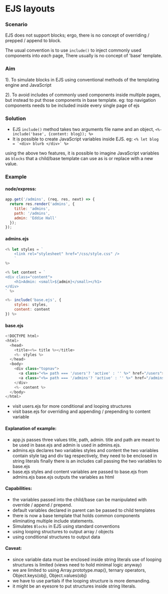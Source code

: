 # EJS layouts 

### Scenario
EJS does not support blocks; ergo, there is no concept of overriding / prepped / append to block.

The usual convention is to use `include()` to inject commonly used components into _each_ page, There usually is no concept of 'base' template.

### Aim
1). To simulate blocks in EJS using conventional methods of the templating engine and JavaScript

2). To avoid includes of commonly used components inside multiple pages, but instead to put those components in base template.
    eg: top navigation components needs to be included inside every single page of ejs

### Solution
* EJS `include()` method takes two arguments file name and an object, ```<%- include('base', {content: blog}); %>```
* It is possible to create JavaScript variables inside EJS. eg: ```<% let blog = `<div> blurb </div>` %>```

using the above two features, it is possible to imagine JavaScript variables as `blocks` that a child/base template can use as is or replace with a new value.

### Example

#### node/express:
```JavaScript
app.get('/admins', (req, res, next) => {
  return res.render('admins', {
    title: 'admins',
    path: '/admins',
    admin: 'Eddie Hall'
  });
});
```

#### admins.ejs
```JavaScript
<% let styles = `
    <link rel="stylesheet" href="/css/style.css" />
    ` 
%>

<% let content = `
<div class="content"> 
    <h1>Admin: <small>${admin}</small></h1>
</div>
` %>

<%- include('base.ejs', {
    styles: styles, 
    content: content
}) %>

```

#### base.ejs
```JavaScript
<!DOCTYPE html>
<html>
  <head>
    <title><%= title %></title>
    <%- styles %>
  </head>
  <body>
    <div class="topnav">
      <a class="<%= path === '/users'? 'active' : '' %>" href="/users">Users</a>
      <a class="<%= path === '/admins'? 'active' : '' %>" href="/admins">Admin</a>
    </div>
    <%- content %>
  </body>
</html>
```
        
* visit users.ejs for more conditional and looping structures
* visit base.ejs for overriding and appending / prepending to content variable

#### Explanation of example:
* app.js 
    passes three values title, path, admin. 
    title and path are meant to be used in base.ejs and admin is used in admins.ejs.
* admins.ejs
    declares two variables styles and content
    the two variables contain style tag and div tag respectively, they need to be enclosed in string literals
    finally there is an includes call passing the two variables to base.ejs
* base.ejs
    styles and content variables are passed to base.ejs from admins.ejs
    base.ejs outputs the variables as html

#### Capabilities:
* the variables passed into the child/base can be manipulated with override / append / prepend.
* default variables declared in parent can be passed to child templates
* there is now a base template that holds common components eliminating multiple include statements.
* Simulates `Blocks` in EJS using standard conventions
* using looping structures to output array / objects
* using conditional structures to output data

#### Caveat: 
* since variable data must be enclosed inside string literals use of looping structures is limited (views need to hold minimal logic anyway)
* we are limited to using Array.prototype.map(), ternary operators, Object.keys(obj), Object.values(obj)
* we have to use partials if the looping structure is more demanding.
* it might be an eyesore to put structures inside string literals.
